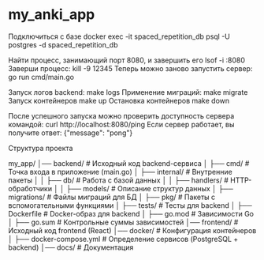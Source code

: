 # my_anki_app
Подключиться с базе
docker exec -it spaced_repetition_db psql -U postgres -d spaced_repetition_db

Найти процесс, занимающий порт 8080, и завершить его
lsof -i :8080
Заверши процесс:
kill -9 12345
Теперь можно заново запустить сервер:
go run cmd/main.go

Запуск логов backend:
make logs
Применение миграций:
make migrate
Запуск контейнеров
make up
Остановка контейнеров
make down

После успешного запуска можно проверить доступность сервера командой:
curl http://localhost:8080/ping
Если сервер работает, вы получите ответ:
{"message": "pong"}



Структура проекта

my_app/
│── backend/              # Исходный код backend-сервиса
│   ├── cmd/              # Точка входа в приложение (main.go)
│   ├── internal/         # Внутренние пакеты
│   │   ├── db/           # Работа с базой данных
│   │   ├── handlers/     # HTTP-обработчики
│   │   ├── models/       # Описание структур данных
│   ├── migrations/       # Файлы миграций для БД
│   ├── pkg/              # Пакеты с вспомогательными функциями
│   ├── tests/            # Тесты для backend
│   ├── Dockerfile        # Docker-образ для backend
│   ├── go.mod            # Зависимости Go
│   ├── go.sum            # Контрольные суммы зависимостей
│── frontend/             # Исходный код frontend (React)
│── docker/               # Конфигурация контейнеров
│   ├── docker-compose.yml # Определение сервисов (PostgreSQL + backend)
│── docs/                 # Документация



